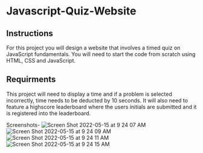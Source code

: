 # Javascript-Quiz-Website

## Instructions
For this project you will design a website that involves a timed quiz on JavaScript fundamentals. You will need to start the code from scratch using HTML, CSS and JavaScript.

## Requirments
This project will need to display a time and if a problem is selected incorrectly, time needs to be deducted by 10 seconds. It will also need to feature a highscore leaderboard where the users initials are submitted and it is registered into the leaderboard.









Screenshots- 
![Screen Shot 2022-05-15 at 9 24 07 AM](https://user-images.githubusercontent.com/103291801/168500951-43d9d92b-3c51-4283-a8c8-862d70543792.png)
![Screen Shot 2022-05-15 at 9 24 09 AM](https://user-images.githubusercontent.com/103291801/168500972-083b8331-43c8-4e61-99a6-ca0101563d50.png)
![Screen Shot 2022-05-15 at 9 24 11 AM](https://user-images.githubusercontent.com/103291801/168500990-472cb74b-4083-41b8-9ef7-0f05c2b15486.png)
 ![Screen Shot 2022-05-15 at 9 24 15 AM](https://user-images.githubusercontent.com/103291801/168501008-25c3a27d-a6f9-48c8-980b-457e9185ec89.png)



